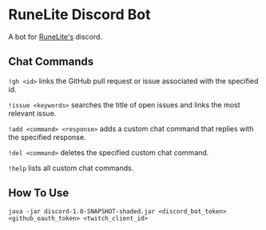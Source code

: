 # RuneLite Discord Bot
A bot for [RuneLite's](https://github.com/runelite) discord.
## Chat Commands
``!gh <id>`` links the GitHub pull request or issue associated with the specified id.

``!issue <keywords>`` searches the title of open issues and links the most relevant issue.

``!add <command> <response>`` adds a custom chat command that replies with the specified response.

``!del <command>`` deletes the specified custom chat command.

``!help`` lists all custom chat commands.

## How To Use
``java -jar discord-1.0-SNAPSHOT-shaded.jar <discord_bot_token> <github_oauth_token> <twitch_client_id>``